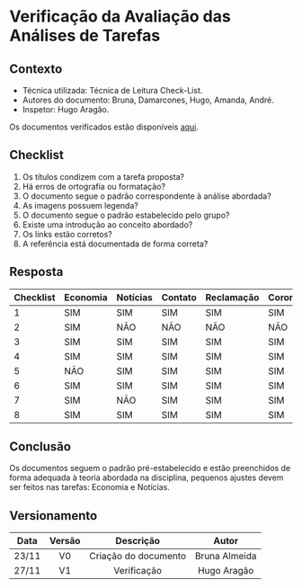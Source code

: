 # Verificação da Avaliação das Análises de Tarefas

## Contexto

- Técnica utilizada: Técnica de Leitura Check-List.
- Autores do documento: Bruna, Damarcones, Hugo, Amanda, André.
- Inspetor: Hugo Aragão.

<p align = "justify">Os documentos verificados estão disponíveis <a href="https://interacao-humano-computador.github.io/2020.1-Prefeiturade-Aguas-Lindas-de-Goias/teste_usabilidade_tarefas/teste_usabilidade_principal/">aqui</a>.</p>


## Checklist

1. Os títulos condizem com a tarefa proposta?
2. Há erros de ortografia ou formatação?
3. O documento segue o padrão correspondente à análise abordada?
4. As imagens possuem legenda?
5. O documento segue o padrão estabelecido pelo grupo?
6. Existe uma introdução ao conceito abordado?
7. Os links estão corretos?
8. A referência está documentada de forma correta?

## Resposta

|Checklist| Economia | Notícias | Contato | Reclamação | Coronavírus | Principal |
|:--------|:---------|:---------|:--------|:-----------|:------------|:----------|
|1        |SIM       |SIM       |SIM      |SIM         |SIM          |SIM        |
|2        |SIM       |NÃO       |NÃO      |NÃO         |NÃO          |NÃO        |
|3        |SIM       |SIM       |SIM      |SIM         |SIM          |SIM        |
|4        |SIM       |SIM       |SIM      |SIM         |SIM          |SIM        |
|5        |NÃO       |SIM       |SIM      |SIM         |SIM          |SIM        |
|6        |SIM       |SIM       |SIM      |SIM         |SIM          |SIM        |
|7        |SIM       |NÃO       |SIM      |SIM         |SIM          |SIM        |
|8        |SIM       |SIM       |SIM      |SIM         |SIM          |SIM        |




## Conclusão

Os documentos seguem o padrão pré-estabelecido e estão preenchidos de forma adequada à teoria abordada na disciplina, pequenos ajustes devem ser feitos nas tarefas: Economia e Notícias. 

## Versionamento

| Data  | Versão |      Descrição       |     Autor     |
| :---: | :----: | :------------------: | :-----------: |
| 23/11 |   V0   | Criação do documento | Bruna Almeida |
| 27/11 |   V1   |  Verificação         | Hugo Aragão   |
